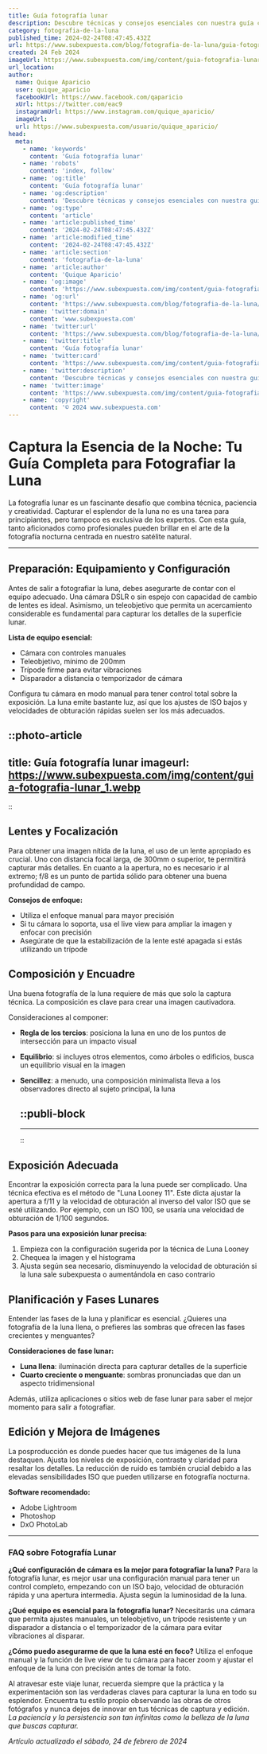 ```yaml
---
title: Guía fotografía lunar
description: Descubre técnicas y consejos esenciales con nuestra guía completa para capturar la belleza de la luna en fotografías. ¡Ilumina tu pasión!
category: fotografia-de-la-luna
published_time: 2024-02-24T08:47:45.432Z
url: https://www.subexpuesta.com/blog/fotografia-de-la-luna/guia-fotografia-lunar
created: 24 Feb 2024
imageUrl: https://www.subexpuesta.com/img/content/guia-fotografia-lunar_1.webp
url_location:
author:
  name: Quique Aparicio
  user: quique_aparicio
  facebookUrl: https://www.facebook.com/qaparicio
  xUrl: https://twitter.com/eac9
  instagramUrl: https://www.instagram.com/quique_aparicio/
  imageUrl: 
  url: https://www.subexpuesta.com/usuario/quique_aparicio/
head:
  meta:
    - name: 'keywords'
      content: 'Guía fotografía lunar'
    - name: 'robots'
      content: 'index, follow'
    - name: 'og:title'
      content: 'Guía fotografía lunar'
    - name: 'og:description'
      content: 'Descubre técnicas y consejos esenciales con nuestra guía completa para capturar la belleza de la luna en fotografías. ¡Ilumina tu pasión!'
    - name: 'og:type'
      content: 'article'
    - name: 'article:published_time'
      content: '2024-02-24T08:47:45.432Z'
    - name: 'article:modified_time'
      content: '2024-02-24T08:47:45.432Z'
    - name: 'article:section'
      content: 'fotografia-de-la-luna'
    - name: 'article:author'
      content: 'Quique Aparicio'
    - name: 'og:image'
      content: 'https://www.subexpuesta.com/img/content/guia-fotografia-lunar_1.webp'
    - name: 'og:url'
      content: 'https://www.subexpuesta.com/blog/fotografia-de-la-luna/guia-fotografia-lunar'
    - name: 'twitter:domain'
      content: 'www.subexpuesta.com'
    - name: 'twitter:url'
      content: 'https://www.subexpuesta.com/blog/fotografia-de-la-luna/guia-fotografia-lunar'
    - name: 'twitter:title'
      content: 'Guía fotografía lunar'
    - name: 'twitter:card'
      content: 'https://www.subexpuesta.com/img/content/guia-fotografia-lunar_1.webp'
    - name: 'twitter:description'
      content: 'Descubre técnicas y consejos esenciales con nuestra guía completa para capturar la belleza de la luna en fotografías. ¡Ilumina tu pasión!'
    - name: 'twitter:image'
      content: 'https://www.subexpuesta.com/img/content/guia-fotografia-lunar_1.webp'
    - name: 'copyright'
      content: '© 2024 www.subexpuesta.com'
---
```

# Captura la Esencia de la Noche: Tu Guía Completa para Fotografiar la Luna

La fotografía lunar es un fascinante desafío que combina técnica, paciencia y creatividad. Capturar el esplendor de la luna no es una tarea para principiantes, pero tampoco es exclusiva de los expertos. Con esta guía, tanto aficionados como profesionales pueden brillar en el arte de la fotografía nocturna centrada en nuestro satélite natural.

---

## Preparación: Equipamiento y Configuración

Antes de salir a fotografiar la luna, debes asegurarte de contar con el equipo adecuado. Una cámara DSLR o sin espejo con capacidad de cambio de lentes es ideal. Asimismo, un teleobjetivo que permita un acercamiento considerable es fundamental para capturar los detalles de la superficie lunar.

**Lista de equipo esencial:**
- Cámara con controles manuales
- Teleobjetivo, mínimo de 200mm
- Trípode firme para evitar vibraciones
- Disparador a distancia o temporizador de cámara

Configura tu cámara en modo manual para tener control total sobre la exposición. La luna emite bastante luz, así que los ajustes de ISO bajos y velocidades de obturación rápidas suelen ser los más adecuados.


::photo-article
---
title: Guía fotografía lunar
imageurl: https://www.subexpuesta.com/img/content/guia-fotografia-lunar_1.webp
---
::


## Lentes y Focalización

Para obtener una imagen nítida de la luna, el uso de un lente apropiado es crucial. Uno con distancia focal larga, de 300mm o superior, te permitirá capturar más detalles. En cuanto a la apertura, no es necesario ir al extremo; f/8 es un punto de partida sólido para obtener una buena profundidad de campo.

**Consejos de enfoque:**
- Utiliza el enfoque manual para mayor precisión
- Si tu cámara lo soporta, usa el live view para ampliar la imagen y enfocar con precisión
- Asegúrate de que la estabilización de la lente esté apagada si estás utilizando un trípode

## Composición y Encuadre

Una buena fotografía de la luna requiere de más que solo la captura técnica. La composición es clave para crear una imagen cautivadora. 

Consideraciones al componer:
- **Regla de los tercios**: posiciona la luna en uno de los puntos de intersección para un impacto visual
- **Equilibrio**: si incluyes otros elementos, como árboles o edificios, busca un equilibrio visual en la imagen
- **Sencillez**: a menudo, una composición minimalista lleva a los observadores directo al sujeto principal, la luna


  ::publi-block
  ---
  ---
  ::
  
  
## Exposición Adecuada

Encontrar la exposición correcta para la luna puede ser complicado. Una técnica efectiva es el método de "Luna Looney 11". Este dicta ajustar la apertura a f/11 y la velocidad de obturación al inverso del valor ISO que se esté utilizando. Por ejemplo, con un ISO 100, se usaría una velocidad de obturación de 1/100 segundos.

**Pasos para una exposición lunar precisa:**
1. Empieza con la configuración sugerida por la técnica de Luna Looney
2. Chequea la imagen y el histograma
3. Ajusta según sea necesario, disminuyendo la velocidad de obturación si la luna sale subexpuesta o aumentándola en caso contrario

## Planificación y Fases Lunares

Entender las fases de la luna y planificar es esencial. ¿Quieres una fotografía de la luna llena, o prefieres las sombras que ofrecen las fases crecientes y menguantes?
 
**Consideraciones de fase lunar:**
- **Luna llena**: iluminación directa para capturar detalles de la superficie
- **Cuarto creciente o menguante**: sombras pronunciadas que dan un aspecto tridimensional

Además, utiliza aplicaciones o sitios web de fase lunar para saber el mejor momento para salir a fotografiar.

## Edición y Mejora de Imágenes

La posproducción es donde puedes hacer que tus imágenes de la luna destaquen. Ajusta los niveles de exposición, contraste y claridad para resaltar los detalles. La reducción de ruido es también crucial debido a las elevadas sensibilidades ISO que pueden utilizarse en fotografía nocturna.

**Software recomendado:**
- Adobe Lightroom
- Photoshop
- DxO PhotoLab

---

### FAQ sobre Fotografía Lunar

**¿Qué configuración de cámara es la mejor para fotografiar la luna?**
Para la fotografía lunar, es mejor usar una configuración manual para tener un control completo, empezando con un ISO bajo, velocidad de obturación rápida y una apertura intermedia. Ajusta según la luminosidad de la luna.

**¿Qué equipo es esencial para la fotografía lunar?**
Necesitarás una cámara que permita ajustes manuales, un teleobjetivo, un trípode resistente y un disparador a distancia o el temporizador de la cámara para evitar vibraciones al disparar.

**¿Cómo puedo asegurarme de que la luna esté en foco?**
Utiliza el enfoque manual y la función de live view de tu cámara para hacer zoom y ajustar el enfoque de la luna con precisión antes de tomar la foto.

Al atravesar este viaje lunar, recuerda siempre que la práctica y la experimentación son las verdaderas claves para capturar la luna en todo su esplendor. Encuentra tu estilo propio observando las obras de otros fotógrafos y nunca dejes de innovar en tus técnicas de captura y edición. *La paciencia y la persistencia son tan infinitas como la belleza de la luna que buscas capturar.*

_Artículo actualizado el sábado, 24 de febrero de 2024_